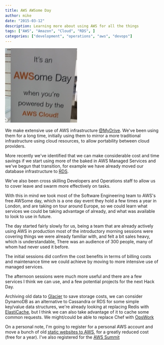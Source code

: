 ```yaml
---
title: AWS AWSome Day
author: mike
date: "2015-03-12"
description: Learning more about using AWS for all the things
tags: ["AWS", "Amazon", "Cloud", "RDS", ]
categories: ["development", "operations", "aws", "devops"]
---
```


![AWSome Day banner](/assets/media/awsome_day.jpg)


We make extensive use of AWS infrastructure [@MyDrive](https://twitter.com/_mydrive).
We've been using them for a long time, initially using them to mirror a more traditional
infrastructure using cloud resources, to allow portability between cloud providers.

More recently we've identified that we can make considerable cost and time savings
if we start using more of the baked in AWS Managed Services and we've begun that transition,
for example we have already moved our database infrastructure to [RDS](http://aws.amazon.com/rds/).

We've also been cross skilling Developers and Operations staff to allow us to
cover leave and swarm more effectively on tasks.

With this in mind we took most of the Software Engineering team to AWS's free
AWSome day, which is a one day event they hold a few times a year in London, and are
taking on tour around Europe, so we could learn what services we could be taking
advantage of already, and what was available to look to use in future.

The day started fairly slowly for us, being a team that are already actively using
AWS in production most of the introductory morning sessions were covering things
we were already familiar with, and felt a bit sales heavy, which is understandable,
There was an audience of 300 people, many of whom had never used it before.

The initial sessions did confirm the cost benefits in terms of billing costs and
maintenance time we could achieve by moving to more intensive use of managed services.

The afternoon sessions were much more useful and there are a few services I think
we can use, and a few potential projects for the next Hack Day.

Archiving old data to [Glacier](http://aws.amazon.com/glacier/) to save storage costs, we can consider DynamoDB as
an alternative to Cassandra or RDS for some simple key/value data structures,
we're already looking at replacing Redis with [ElastiCache](http://aws.amazon.com/elasticache/), but I think we can
also take advantage of it to cache some common requests. We might/could be able to
replace Chef with [OpsWork](http://aws.amazon.com/opsworks/)

On a personal note, I'm going to register for a personal AWS account and move a
bunch of old [static websites to AWS]((http://docs.aws.amazon.com/gettingstarted/latest/swh/website-hosting-intro.html)
), for a greatly reduced cost (free for a year).
I've also registered for the [AWS Summit](http://aws.amazon.com/summits/london/)
